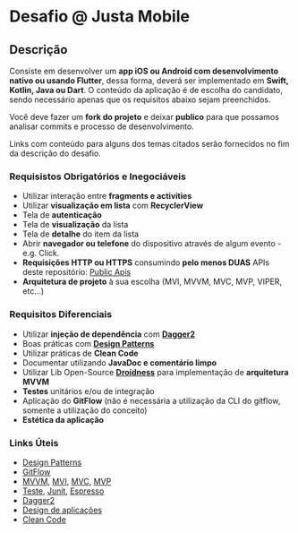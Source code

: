 # Desafio @ Justa Mobile

## Descrição

Consiste em desenvolver um **app iOS ou Android com desenvolvimento nativo ou usando Flutter**, dessa forma, deverá ser implementado em **Swift, Kotlin, Java ou Dart**. O conteúdo da aplicação é de escolha do candidato, sendo necessário apenas que os requisitos abaixo sejam preenchidos.

Você deve fazer um **fork do projeto** e deixar **publico** para que possamos analisar commits e processo de desenvolvimento.

Links com conteúdo para alguns dos temas citados serão fornecidos no fim da descrição do desafio.

### Requisistos Obrigatórios e Inegociáveis

- Utilizar interação entre **fragments e activities**
- Utilizar **visualização em lista** com **RecyclerView**
- Tela de **autenticação**
- Tela de **visualização** da lista
- Tela de **detalhe** do item da lista
- Abrir **navegador ou telefone** do dispositivo através de algum evento - e.g. Click.
- **Requisições HTTP ou HTTPS** consumindo **pelo menos DUAS** APIs deste repositório: [Public Apis](https://github.com/public-apis/public-apis)
- **Arquitetura de projeto** à sua escolha (MVI, MVVM, MVC, MVP, VIPER, etc...)

### Requisitos Diferenciais

- Utilizar **injeção de dependência** com [**Dagger2**](https://github.com/google/dagger)
- Boas práticas com [**Design Patterns**](https://github.com/beatrizacbs/java-design-patterns-pocs)
- Utilizar práticas de **Clean Code**
- Documentar utilizando **JavaDoc e comentário limpo**
- Utilizar Lib Open-Source [**Droidness**](https://github.com/justapagamentos/droidness) para implementação de **arquitetura MVVM**
- **Testes** unitários e/ou de integração
- Aplicação do **GitFlow** (não é necessária a utilização da CLI do gitflow, somente a utilização do conceito)
- **Estética da aplicação**

### Links Úteis

- [Design Patterns](https://github.com/beatrizacbs/java-design-patterns-pocs)
- [GitFlow](https://medium.com/trainingcenter/utilizando-o-fluxo-git-flow-e63d5e0d5e04)
- [MVVM](https://medium.com/upday-devs/android-architecture-patterns-part-3-model-view-viewmodel-e7eeee76b73b), [MVI](https://medium.com/mindorks/mvi-a-reactive-architecture-pattern-45c6f5096ab7), [MVC](https://medium.com/upday-devs/android-architecture-patterns-part-1-model-view-controller-3baecef5f2b6), [MVP](https://medium.com/cr8resume/make-you-hand-dirty-with-mvp-model-view-presenter-eab5b5c16e42)
- [Teste](https://developer.android.com/training/testing/fundamentals), [Junit](https://medium.com/grtech-student-blog/getting-started-with-junit-92ab1ab91c93), [Espresso](https://developer.android.com/training/testing/espresso)
- [Dagger2](https://codingwithmitch.com/courses/dagger22-android/)
- [Design de aplicações](https://material.io/design/)
- [Clean Code](https://simpleprogrammer.com/clean-code-principles-better-programmer/)
